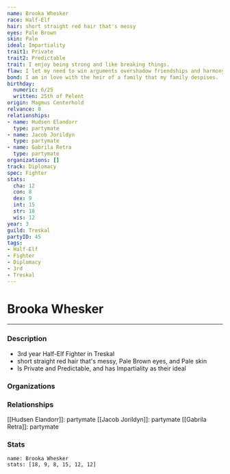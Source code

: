 ```yaml
---
name: Brooka Whesker
race: Half-Elf
hair: short straight red hair that's messy
eyes: Pale Brown
skin: Pale
ideal: Impartiality
trait1: Private
trait2: Predictable
trait: I enjoy being strong and like breaking things.
flaw: I let my need to win arguments overshadow friendships and harmony.
bond: I am in love with the heir of a family that my family despises.
birthday:
  numeric: 6/25
  written: 25th of Pelent
origin: Magmus Centerhold
relvance: 0
relationships:
- name: Hudsen Elandorr
  type: partymate
- name: Jacob Jorildyn
  type: partymate
- name: Gabrila Retra
  type: partymate
organizations: []
track: Diplomacy
spec: Fighter
stats:
  cha: 12
  con: 8
  dex: 9
  int: 15
  str: 18
  wis: 12
year: 3
guild: Treskal
partyID: 45
tags:
- Half-Elf
- Fighter
- Diplomacy
- 3rd
- Treskal
---
```

# Brooka Whesker
---
### Description
- 3rd year Half-Elf Fighter in Treskal
- short straight red hair that's messy, Pale Brown eyes, and Pale skin
- Is Private and Predictable, and has Impartiality as their ideal

### Organizations
### Relationships
[[Hudsen Elandorr]]: partymate
[[Jacob Jorildyn]]: partymate
[[Gabrila Retra]]: partymate
### Stats
```statblock
name: Brooka Whesker
stats: [18, 9, 8, 15, 12, 12]
```